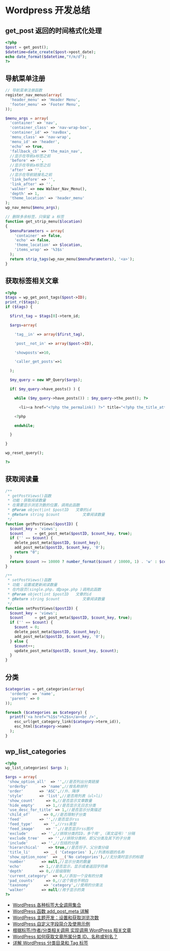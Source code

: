 # Wordpress 开发总结

## get_post 返回的时间格式化处理

```php
<?php
$post = get_post();
$datetime=date_create($post->post_date);
echo date_format($datetime,"Y/m/d");
?>
```

## 导航菜单注册

```php
// 导航菜单注册函数
register_nav_menus(array(
  'header_menu' => 'Header Menu',
  'footer_menu' => 'Footer Menu',
));

$menu_args = array(
  'container' => 'nav',
  'container_class' => 'nav-wrap-box',
  'container_id' => 'navBox',
  'menu_class' => 'nav-wrap',
  'menu_id' => 'header',
  'echo' => true,
  'fallback_cb' => 'the_main_nav',
  //显示在导航a标签之前
  'before' => '',
  //显示在导航a标签之后
  'after' => '',
  //显示在导航链接名之前
  'link_before' => '',
  'link_after' => '',
  'walker' => new Walker_Nav_Menu(),
  'depth' => 1,
  'theme_location' => 'header_menu'
);
wp_nav_menu($menu_args);

// 删除多余标签，只保留 a 标签
function get_strip_menu($location)
{
  $menuParameters = array(
    'container' => false,
    'echo' => false,
    'theme_location' => $location,
    'items_wrap' => '%3$s'
  );
  return strip_tags(wp_nav_menu($menuParameters), '<a>');
}
```

## 获取标签相关文章

```php
<?php
$tags = wp_get_post_tags($post->ID);
print_r($tags);
if ($tags) {

  $first_tag = $tags[0]->term_id;

  $args=array(

    'tag__in' => array($first_tag),

    'post__not_in' => array($post->ID),

    'showposts'=>10,

    'caller_get_posts'=>1

  );

  $my_query = new WP_Query($args);

  if( $my_query->have_posts() ) {

    while ($my_query->have_posts()) : $my_query->the_post(); ?>

      <li><a href="<?php the_permalink() ?>" title="<?php the_title_attribute(); ?>"><?php the_title();?> <?php comments_number('','(1)','(%)'); ?></a></li>

    <?php

    endwhile;

  }

}

wp_reset_query();

?>
```

## 获取阅读量

```php
/**
 * getPostViews()函数
 * 功能：获取阅读数量
 * 在需要显示浏览次数的位置，调用此函数
 * @Param object|int $postID   文章的id
 * @Return string $count          文章阅读数量
 */
function getPostViews($postID) {
  $count_key = 'views';
  $count     = get_post_meta($postID, $count_key, true);
  if ('' == $count) {
    delete_post_meta($postID, $count_key);
    add_post_meta($postID, $count_key, '0');
    return "0";
  }
  return $count >= 10000 ? number_format($count / 10000, 1) . 'w' : $count;
}

/**
 * setPostViews()函数
 * 功能：设置或更新阅读数量
 * 在内容页(single.php，或page.php )调用此函数
 * @Param object|int $postID   文章的id
 * @Return string $count          文章阅读数量
 */
function setPostViews($postID) {
  $count_key = 'views';
  $count     = get_post_meta($postID, $count_key, true);
  if ('' == $count) {
    $count = 0;
    delete_post_meta($postID, $count_key);
    add_post_meta($postID, $count_key, '0');
  } else {
    $count++;
    update_post_meta($postID, $count_key, $count);
  }
}

```

## 分类

```php
$categories = get_categories(array(
  'orderby' => 'name',
  'parent' => 0
));

foreach ($categories as $category) {
  printf('<a href="%1$s">%2$s</a><br />',
    esc_url(get_category_link($category->term_id)),
    esc_html($category->name)
  );
}
```

## wp_list_categories

```php
<?php
wp_list_categories( $args );

$args = array(
 'show_option_all'  => '',//是否列出分类链接
 'orderby'      => 'name',//按名称排列
 'order'       => 'ASC',//升、降序
 'style'       => 'list',//是否用列表（ul>li）
 'show_count'     => 0,//是否显示文章数量
 'hide_empty'     => 1,//是否显示无日志分类
 'use_desc_for_title' => 1,//是否显示分类描述
 'child_of'      => 0,//是否限制子分类
 'feed'        => '',//是否显示rss
 'feed_type'     => '',//rss类型
 'feed_image'     => '',//是否显示rss图片
 'exclude'      => '',//排除分类的ID，多个用',（英文逗号）'分隔
 'exclude_tree'    => '',//排除分类树，即父分类及其下的子分类
 'include'      => '',//包括的分类
 'hierarchical'    => true,//是否将子、父分类分级
 'title_li'      => __( 'Categories' ),//列表标题的名称
 'show_option_none'  => __('No categories'),//无分类时显示的标题
 'number'       => null,//显示分类的数量
 'echo'        => 1,//是否显示，显示或者返回字符串
 'depth'       => 0,//层级限制
 'current_category'  => 0,//添加一个没有的分类
 'pad_counts'     => 0,//这个我也不明白
 'taxonomy'      => 'category',//使用的分类法
 'walker'       => null//用于显示的类
?>
```

- [WordPress 各种标签大全调用集合](https://www.jianshu.com/p/4da672021f52)
- [WordPress 函数 add_post_meta 详解](https://www.daimadog.com/2482.html)
- [WordPress 主题开发：设置和获取浏览次数](https://www.cnblogs.com/tinyphp/p/6366022.html)
- [WordPress 自定义字段简介及使用示例](https://www.wpdaxue.com/wordpress-custom-fields.html)
- [根据标签/作者/分类相关调用 实现调用 WordPress 相关文章](https://www.laobuluo.com/3763.html)
- [WordPress 如何获取文章所属分类 ID、名称或别名？](https://boke112.com/postwd/4269.html)
- [详解 WordPress 分类目录和 Tag 标签](https://www.wbolt.com/wordpress-categories-vs-tags.html)
